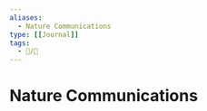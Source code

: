 ```yaml
---
aliases:
  - Nature Communications
type: [[Journal]]
tags: 
  - 📝/🌱  
---
```


# Nature Communications